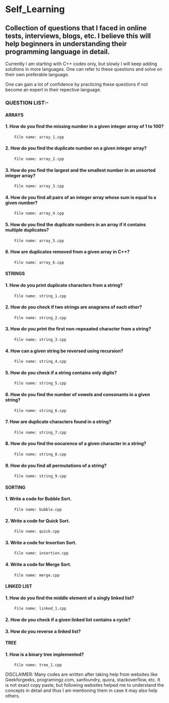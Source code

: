 # Self_Learning

## Collection of questions that I faced in online tests, interviews, blogs, etc. I believe this will help beginners in understanding their programming language in detail.

Currently I am starting with C++ codes only, but slowly I will keep adding solutions in more languages. One can refer to these questions and solve on their own preferable language.

One can gain a lot of confidence by practicing these questions if not become an expert in their repective language.

### QUESTION LIST:-

#### ARRAYS
#### 1. How do you find the missing number in a given integer array of 1 to 100?
        File name: array_1.cpp
#### 2. How do you find the duplicate number on a given integer array?
        File name: array_2.cpp
#### 3. How do you find the largest and the smallest number in an unsorted integer array?
        File name: array_3.cpp
#### 4. How do you find all pairs of an integer array whose sum is equal to a given number?
        File name: array_4.cpp
#### 5. How do you find the duplicate numbers in an array if it contains multiple duplicates?
        File name: array_5.cpp
#### 6. How are duplicates removed from a given array in C++?
        File name: array_6.cpp

#### STRINGS
#### 1. How do you print duplicate characters from a string?
        File name: string_1.cpp
#### 2. How do you check if two strings are anagrams of each other?
        File name: string_2.cpp
#### 3. How do you print the first non-repeaated character from a string?
        File name: string_3.cpp
#### 4. How can a given string be reversed using recursion?
        File name: string_4.cpp
#### 5. How do you check if a string contains only digits?
        File name: string_5.cpp
#### 6. How do you find the number of vowels and consonants in a given string?
        File name: string_6.cpp
#### 7. How are duplicate characters found in a string?
        File name: string_7.cpp
#### 8. How do you find the oocurence of a given character in a string?
        File name: string_8.cpp
#### 9. How do you find all permutations of a string?
        File name: string_9.cpp
        
#### SORTING
#### 1. Write a code for Bubble Sort.
        File name: bubble.cpp
#### 2. Write a code for Quick Sort.
        File name: quick.cpp
#### 3. Write a code for Insertion Sort.
        File name: insertion.cpp
#### 4. Write a code for Merge Sort.
        File name: merge.cpp

#### LINKED LIST
#### 1. How do you find the middle element of a singly linked list?
        File name: linked_1.cpp
#### 2. How do you check if a given linked list contains a cycle?
#### 3. How do you reverse a linked list?

#### TREE
#### 1. How is a binary tree implemented?
        File name: tree_1.cpp
        
DISCLAIMER: Many codes are written after taking help from websites like Geekforgeeks, programingz.com, sanfoundry, quora, stackoverflow, etc. It is not exact copy paste, but following websites helped me to understand the concepts in detail and thus I am mentioning them in case it may also help others.
